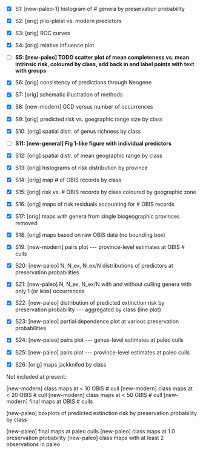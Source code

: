 - [x] S1: [new-paleo-1] histogram of # genera by preservation probability
- [x] S2: [orig] plio-pleist vs. modern predictors
- [x] S3: [orig] ROC curves
- [x] S4: [orig] relative influence plot

- [ ] **S5: [new-paleo] TODO scatter plot of mean completeness vs. mean intrinsic risk, coloured by class, add back in and label points with text with groups**

- [x] S6: [orig] consistency of predictions through Neogene
- [x] S7: [orig] schematic illustration of methods
- [x] S8: [new-modern] GCD versus number of occurrences 
- [x] S9: [orig] predicted risk vs. goegraphic range size by class
- [x] S10: [orig] spatial distr. of genus richness by class
- [ ] **S11: [new-general] Fig 1-like figure with individual predictors**
- [x] S12: [orig] spatial distr. of mean geographic range by class
- [x] S13: [orig] histograms of risk distribution by province
- [x] S14: [orig] map # of OBIS records by class
- [x] S15: [orig] risk vs. # OBIS records by class coloured by geographic zone
- [x] S16: [orig] maps of risk residuals accounting for # OBIS records
- [x] S17: [orig] maps with genera from single biogeographic provinces removed
- [x] S18: [orig] maps based on raw OBIS data (no bounding box)
- [x] S19: [new-modern] pairs plot --- province-level estimates at OBIS # culls

- [x] S20: [new-paleo] N, N_ex, N_ex/N distributions of predictors at preservation probabilities
- [x] S21: [new-paleo] N, N_ex, N_ex/N with and without culling genera with only 1 (or less) occurrences
- [x] S22: [new-paleo] distribution of predicted extinction risk by preservation probability --- aggregated by class (line plot)

- [x] S23: [new-paleo] partial dependence plot at various preservation probabilities
- [x] S24: [new-paleo] pairs plot --- genus-level estimates at paleo culls
- [x] S25: [new-paleo] pairs plot --- province-level estimates at paleo culls
- [x] S26: [orig] maps jackknifed by class

Not included at present:

[new-modern] class maps at < 10 OBIS # cull
[new-modern] class maps at < 20 OBIS # cull
[new-modern] class maps at < 50 OBIS # cull
[new-modern] final maps at OBIS # culls

[new-paleo] boxplots of predicted extinction risk by preservation probability by class

[new-paleo] final maps at paleo culls
[new-paleo] class maps at 1.0 preservation probability
[new-paleo] class maps with at least 2 observations in paleo
